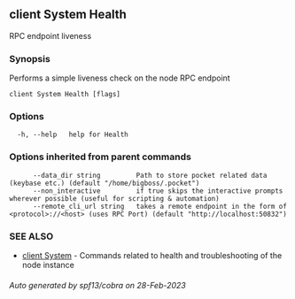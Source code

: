 ## client System Health

RPC endpoint liveness

### Synopsis

Performs a simple liveness check on the node RPC endpoint

```
client System Health [flags]
```

### Options

```
  -h, --help   help for Health
```

### Options inherited from parent commands

```
      --data_dir string         Path to store pocket related data (keybase etc.) (default "/home/bigboss/.pocket")
      --non_interactive         if true skips the interactive prompts wherever possible (useful for scripting & automation)
      --remote_cli_url string   takes a remote endpoint in the form of <protocol>://<host> (uses RPC Port) (default "http://localhost:50832")
```

### SEE ALSO

* [client System](client_System.md)	 - Commands related to health and troubleshooting of the node instance

###### Auto generated by spf13/cobra on 28-Feb-2023
